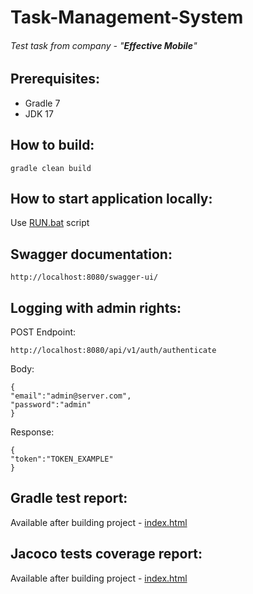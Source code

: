 # Task-Management-System
###### Test task from company - "***Effective Mobile***"

## Prerequisites:
- Gradle 7
- JDK 17

## How to build:
    gradle clean build

## How to start application locally:
Use [RUN.bat](./RUN.bat) script

## Swagger documentation:
    http://localhost:8080/swagger-ui/

## Logging with admin rights:
POST
Endpoint: 

    http://localhost:8080/api/v1/auth/authenticate
 
Body:

    {
    "email":"admin@server.com",
    "password":"admin"
    }

Response:

    {
    "token":"TOKEN_EXAMPLE"
    }

## Gradle test report:
Available after building project - [index.html](./build/reports/tests/test/index.html)

## Jacoco tests coverage report:
Available after building project - [index.html](./build/reports/jacoco/test/html/index.html)